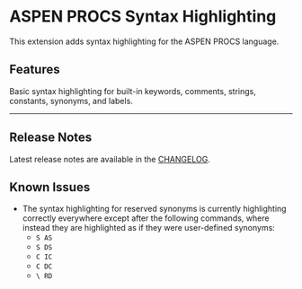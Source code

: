 # ASPEN PROCS Syntax Highlighting

This extension adds syntax highlighting for the ASPEN PROCS language.

## Features

Basic syntax highlighting for built-in keywords, comments, strings, constants, synonyms, and labels.

---
## Release Notes

Latest release notes are available in the [CHANGELOG](CHANGELOG.md).

## Known Issues

- The syntax highlighting for reserved synonyms is currently highlighting correctly everywhere except after the following commands, where instead they are highlighted as if they were user-defined synonyms:
    - `S AS`
    - `S DS`
    - `C IC`
    - `C DC`
    - `\ RD`